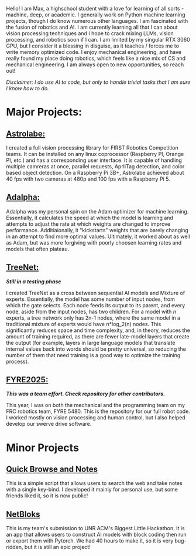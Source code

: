 Hello! I am Max, a highschool student with a love for learning of all sorts - machine, deep, or academic. I generally work on Python machine learning projects, though I do know numerous other languages. I am fascinated with the fusion of robotics and AI. I am currently learning all that I can about vision processing techniques and I hope to crack mixing LLMs, vision processing, and robotics soon if I can. I am limited by my singular RTX 3060 GPU, but I consider it a blessing in disguise, as it teaches / forces me to write memory optimized code. I enjoy mechanical engineering, and have really found my place doing robotics, which feels like a nice mix of CS and mechanical engineering. I am always open to new opportunities, so reach out!

*Disclaimer: I do use AI to code, but only to handle trivial tasks that I am sure I know how to do.*

# Major Projects:
## [Astrolabe:](https://github.com/MaxedPC08/Astrolabe)
I created a full vision processing library for FIRST Robotics Competition teams. It can be installed on any linux coprocessor (Raspberry PI, Orange PI, etc.) and has a corresponding user interface. It is capable of handling multiple camreras at once, parallel requests, AprliTag detection, and color based object detection. On a Raspberry Pi 3B+, Astrolabe achieved about 40 fps with two cameras at 480p and 100 fps with a Raspberry Pi 5.

## [Adalpha:](https://github.com/MaxedPC08/Adalpha)
Adalpha was my personal spin on the Adam optimizer for machine learning. Essentially, it calculates the speed at which the model is learning and attempts to adjust the rate at which weights are changed to improve performance. Additiaionally, it "kickstarts" weights that are barely changing in an attempt to find more optimal values. Ultimately, it worked about as well as Adam, but was more forgiving with poorly choosen learning rates and models that often plateau.

## [TreeNet:](https://github.com/MaxedPC08/TreeNet)
***Still in a testing phase***

I created TreeNet as a cross between sequential AI models and Mixture of experts. Essentially, the model has some number of input nodes, from which the gate selects. Each node feeds its output to its parent, and every node, aside from the input nodes, has two children. For a model with *n* experts, a tree network only has 2n-1 nodes, where the same model in a traditional mixture of experts would have n*log_2(n) nodes. This significantly reduces space and time complexity, and, in theory, reduces the amount of training required, as there are fewer late-model layers that create the output (for example, layers in large language models that translate internal values back into words should be pretty universal, so reducing the number of them that need training is a good way to optimize the training process).

## [FYRE2025:](https://github.com/FYRE5480/FYRE2025)
***This was a team effort. Check repository for other contributors.***

This year, I was on both the mechanical and the programming team on my FRC robotics team, FYRE 5480. This is the repository for our full robot code. I worked mostly on vision processing and human control, but I also helped develop our swerve drive software.

# Minor Projects
## [Quick Browse and Notes](https://github.com/MaxedPC08/QuickBrowseAndNotes)
This is a simple script that allows users to search the web and take notes with a single key-bind. I developed it mainly for personal use, but some friends liked it, so it is now public!

## [NetBloks](https://github.com/MaxedPC08/NetBloks)
This is my team's submission to UNR ACM's Biggest Little Hackathon. It is an app that allows users to construct AI models with block coding then run or export them with Pytorch. We had 40 hours to make it, so it is very bug-ridden, but it is still an epic project!


